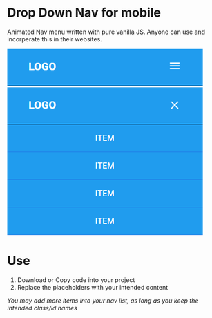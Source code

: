 # Drop Down Nav for mobile

Animated Nav menu written with pure vanilla JS. Anyone can use and incorperate this in their websites.

![Nav Menu](/images/inactive.png)
![Nav Menu](/images/active.png)

# Use
1. Download or Copy code into your project
2. Replace the placeholders with your intended content

*You may add more items into your nav list, as long as you keep the intended class/id names*

